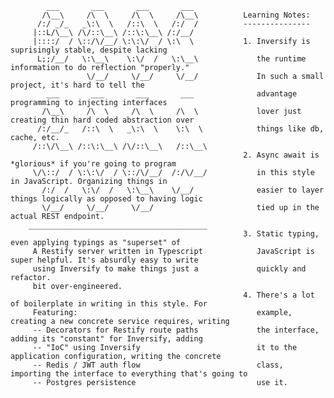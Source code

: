 
       	    ___       ___       ___       ___
       	   /\__\     /\  \     /\  \     /\__\          Learning Notes:
       	  /:/ _/_   _\:\  \   /::\  \   /:/  /          ---------------
       	 |::L/\__\ /\/::\__\ /::\:\__\ /:/__/
       	 |::::/  / \::/\/__/ \:\:\/  / \:\  \           1. Inversify is suprisingly stable, despite lacking 
       	  L;;/__/   \:\__\    \:\/  /   \:\__\             the runtime information to do reflection "properly." 
       	             \/__/     \/__/     \/__/             In such a small project, it's hard to tell the 
       	    ___       ___       ___       ___              advantage programming to injecting interfaces 
       	   /\__\     /\  \     /\  \     /\  \             lover just creating thin hard coded abstraction over 
       	  /:/__/_   /::\  \   _\:\  \    \:\  \            things like db, cache, etc.
       	 /::\/\__\ /::\:\__\ /\/::\__\   /::\__\ 
                                                        2. Async await is *glorious* if you're going to program 
       	 \/\::/  / \:\:\/  / \::/\/__/  /:/\/__/           in this style in JavaScript. Organizing things in 
       	   /:/  /   \:\/  /   \:\__\    \/__/              easier to layer things logically as opposed to having logic
       	   \/__/     \/__/     \/__/                       tied up in the actual REST endpoint.
       	________________________________________
                                                        3. Static typing, even applying typings as "superset" of 
         A Restify server written in Typescript            JavaScript is super helpful. It's absurdly easy to write
         using Inversify to make things just a             quickly and refactor.
         bit over-engineered.
                                                        4. There's a lot of boilerplate in writing in this style. For
         Featuring:                                        example, creating a new concrete service requires, writing 
         -- Decorators for Restify route paths             the interface, adding its "constant" for Inversify, adding
         -- "IoC" using Inversify                          it to the application configuration, writing the concrete
         -- Redis / JWT auth flow                          class, importing the interface to everything that's going to
         -- Postgres persistence                           use it. 